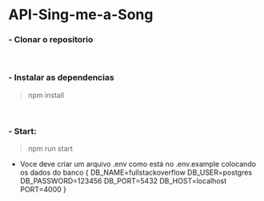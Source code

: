# API-Sing-me-a-Song

### - Clonar o repositorio
<br/>

### - Instalar as dependencias

<blockquote>
  npm install
</blockquote>
<br/>

### - Start:
<blockquote>
  npm run start
</blockquote>

- Voce deve criar um arquivo .env como está no .env.example colocando os dados do banco 
{
    DB_NAME=fullstackoverflow
    DB_USER=postgres
    DB_PASSWORD=123456
    DB_PORT=5432
    DB_HOST=localhost
    PORT=4000
}